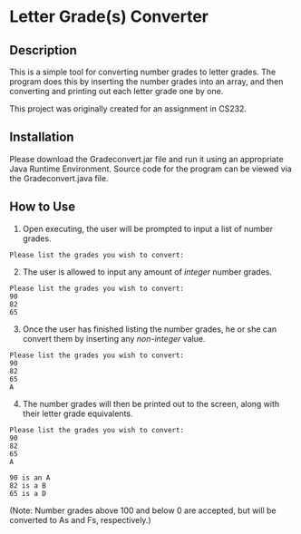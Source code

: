 # Letter Grade(s) Converter

## Description

This is a simple tool for converting number grades to letter grades. The program does this by inserting the number grades into an array, and then converting and printing out each letter grade one by one. 

This project was originally created for an assignment in CS232.

## Installation

Please download the Gradeconvert.jar file and run it using an appropriate Java Runtime Environment. Source code for the program can be viewed via the Gradeconvert.java file.

## How to Use

1. Open executing, the user will be prompted to input a list of number grades.
```
Please list the grades you wish to convert: 
```
2. The user is allowed to input any amount of *integer* number grades. 
```
Please list the grades you wish to convert: 
90
82
65
```
3. Once the user has finished listing the number grades, he or she can convert them by inserting any *non-integer* value.
```
Please list the grades you wish to convert: 
90
82
65
A
```
4. The number grades will then be printed out to the screen, along with their letter grade equivalents.
```
Please list the grades you wish to convert: 
90
82
65
A

90 is an A
82 is a B
65 is a D
```
(Note: Number grades above 100 and below 0 are accepted, but will be converted to As and Fs, respectively.)
